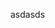 asdasds

<!-- ### Starting the Server

Getting a local playground environment can be easily done with Docker. The following command starts a docker container with kubernetes. *On startup it can take a few minutes to download all images.* When the installation is done all pods should show "Running" or "Completed".

```
docker run --privileged -p 8080:80 -ti direktiv/direktiv-kube
```

For proxy usage:

```sh
docker run --privileged -p 8080:80 --env HTTPS_PROXY="http://<proxy-address>:443" --env NO_PROXY=".default,10.0.0.0/8,172.0.0.0/8,localhost" direktiv/direktiv-kube
```

***Testing Direktiv***:

To test the installation create a namespace in Direktiv with the following command:

```
$curl -X PUT "http://localhost:8080/api/namespaces/demo"

{
  "namespace": {
    "createdAt": "2021-10-06T00:03:22.444884147Z",
    "updatedAt": "2021-10-06T00:03:22.444884447Z",
    "name": "demo",
    "oid": ""
  }
}
```

The command `curl "http://localhost:8080/api/namespaces"` will return the just created namespace.


### Kubernetes installation

For instructions on how to install in a pre-existing Kubernetes environment, following the [installation instructions](installation/).

### Workflow specification

The below example is the minimal configuration needed for a workflow, following the [workflow language specification](specification/):

```yaml
id: helloworld
states:
- id: hello
  type: noop
  transform:
    msg: "Hello jq(.name)!"
```



### Creating and Running a Workflow

The following script does everything required to run the first workflow. This includes creating a namespace & workflow and running the workflow the first time.  

```bash
$ curl -X PUT "http://localhost:8080/api/namespaces/demo"
{
  "namespace": {
    "createdAt": "2021-10-06T00:03:22.444884147Z",
    "updatedAt": "2021-10-06T00:03:22.444884447Z",
    "name": "demo",
    "oid": ""
  }
}
$ cat > helloworld.yml <<- EOF
states:
- id: hello
  type: noop
  transform:
    msg: "Hello, jq(.name)!"
EOF
$ curl -vv -X PUT --data-binary "@helloworld.yml" "http://localhost:8080/api/namespaces/demo/tree/helloworld?op=create-workflow"
{
  "namespace": "demo",
  "node": {...},
  "revision": {...}
}
$ cat > input.json <<- EOF
{
  "name": "Alan"
}
EOF
$ curl -vv -X POST --data-binary "@input.json" "http://localhost:8080/api/namespaces/demo/tree/helloworld?op=wait"
{"msg":"Hello, Alan!"}
```

### Next steps

For more complex examples review the [Getting Started](getting_started/helloworld) section of the documentation.

## See Also

* The [direktiv.io](https://direktiv.io/) website.
* The [direktiv.io](https://github.com/direktiv/direktiv/) repository.
* The [Godoc](https://godoc.org/github.com/direktiv/direktiv) library documentation. -->

